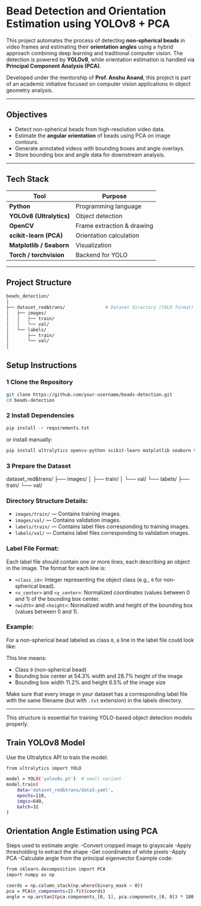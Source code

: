 # Bead Detection and Orientation Estimation using YOLOv8 + PCA

This project automates the process of detecting **non-spherical beads** in video frames and estimating their **orientation angles** using a hybrid approach combining deep learning and traditional computer vision. The detection is powered by **YOLOv8**, while orientation estimation is handled via **Principal Component Analysis (PCA)**.

Developed under the mentorship of **Prof. Anshu Anand**, this project is part of an academic initiative focused on computer vision applications in object geometry analysis.

---

## Objectives

-  Detect non-spherical beads from high-resolution video data.
-  Estimate the **angular orientation** of beads using PCA on image contours.
-  Generate annotated videos with bounding boxes and angle overlays.
-  Store bounding box and angle data for downstream analysis.

---

##  Tech Stack

| Tool            | Purpose                         |
|-----------------|---------------------------------|
| **Python**      | Programming language            |
| **YOLOv8 (Ultralytics)** | Object detection       |
| **OpenCV**      | Frame extraction & drawing      |
| **scikit-learn (PCA)** | Orientation calculation |
| **Matplotlib / Seaborn** | Visualization         |
| **Torch / torchvision** | Backend for YOLO        |

---

##  Project Structure

```bash
beads_detection/
│
├── dataset_red&trans/               # Dataset directory (YOLO format)
│   ├── images/
│   │   ├── train/
│   │   └── val/
│   └── labels/
│       ├── train/
│       └── val/
│

```

##  Setup Instructions

### 1 Clone the Repository

```bash
git clone https://github.com/your-username/beads-detection.git
cd beads-detection
```
### 2 Install Dependencies
```bash
pip install -r requirements.txt
```
or install manually:
```bash
pip install ultralytics opencv-python scikit-learn matplotlib seaborn torch torchvision pyyaml
```

### 3 Prepare the Dataset
dataset_red&trans/
├── images/
│ ├── train/
│ └── val/
└── labels/
├── train/
└── val/


### Directory Structure Details:
- `images/train/` — Contains training images.
- `images/val/` — Contains validation images.
- `labels/train/` — Contains label files corresponding to training images.
- `labels/val/` — Contains label files corresponding to validation images.

### Label File Format:
Each label file should contain one or more lines, each describing an object in the image. The format for each line is:


- `<class_id>`: Integer representing the object class (e.g., `0` for non-spherical bead).
- `<x_center>` and `<y_center>`: Normalized coordinates (values between 0 and 1) of the bounding box center.
- `<width>` and `<height>`: Normalized width and height of the bounding box (values between 0 and 1).

### Example:
For a non-spherical bead labeled as class `0`, a line in the label file could look like:


This line means:
- Class `0` (non-spherical bead)
- Bounding box center at 54.3% width and 28.7% height of the image
- Bounding box width 11.2% and height 6.5% of the image size

Make sure that every image in your dataset has a corresponding label file with the same filename (but with `.txt` extension) in the labels directory.

---

This structure is essential for training YOLO-based object detection models properly.

## Train YOLOv8 Model
Use the Ultralytics API to train the model:
```bash
from ultralytics import YOLO

model = YOLO('yolov8s.pt')  # small variant
model.train(
    data='dataset_red&trans/data3.yaml',
    epochs=110,
    imgsz=640,
    batch=32
)
```

## Orientation Angle Estimation using PCA
Steps used to estimate angle:
-Convert cropped image to grayscale
-Apply thresholding to extract the shape
-Get coordinates of white pixels
-Apply PCA
-Calculate angle from the principal eigenvector
Example code:
```bash
from sklearn.decomposition import PCA
import numpy as np

coords = np.column_stack(np.where(binary_mask > 0))
pca = PCA(n_components=2).fit(coords)
angle = np.arctan2(pca.components_[0, 1], pca.components_[0, 0]) * 180 / np.pi
```


